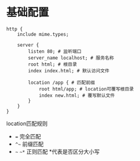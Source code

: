 
# 基础配置

```nginx
http {
    include mime.types;

    server {
        listen 80; # 监听端口
        server_name localhost; # 服务名称
        root html; # 根目录
        index index.html; # 默认访问文件
        
        location /app { # 匹配前缀
            root html/app; # location可覆写根目录
            index new.html; # 覆写默认文件
        }
    }
}
```

location匹配规则

- `=` 完全匹配
- `^~` 前缀匹配
- `~` `~*` 正则匹配 *代表是否区分大小写
